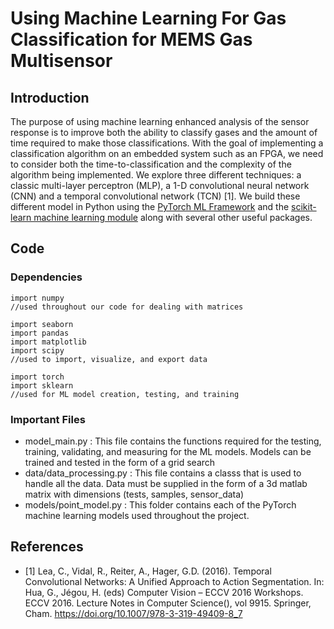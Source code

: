 # Using Machine Learning For Gas Classification for MEMS Gas Multisensor
## Introduction
   The purpose of using machine learning enhanced analysis of the sensor response is to improve both the ability to classify gases and the amount of time required to make those classifications. With the goal of implementing a classification algorithm on an embedded system such as an FPGA, we need to consider both the time-to-classification and the complexity of the algorithm being implemented. We explore three different techniques: a classic multi-layer perceptron (MLP), a 1-D convolutional neural network (CNN) and a temporal convolutional network (TCN) [1]. We build these different model in Python using the [PyTorch ML Framework](https://pytorch.org/) and the [scikit-learn machine learning module](https://scikit-learn.org/stable/) along with several other useful packages.

## Code 
### Dependencies
```
import numpy 
//used throughout our code for dealing with matrices

import seaborn
import pandas
import matplotlib
import scipy
//used to import, visualize, and export data

import torch
import sklearn
//used for ML model creation, testing, and training
```
### Important Files
* model_main.py : This file contains the functions required for the testing, training, validating, and measuring for the ML models. Models can be trained and tested in the form of a grid search
* data/data_processing.py : This file contains a classs that is used to handle all the data. Data must be supplied in the form of a 3d matlab matrix with dimensions (tests, samples, sensor_data)
* models/point_model.py :  This folder contains each of the PyTorch machine learning models used throughout the project. 

## References
* [1] Lea, C., Vidal, R., Reiter, A., Hager, G.D. (2016). Temporal Convolutional Networks: A Unified Approach to Action Segmentation. In: Hua, G., Jégou, H. (eds) Computer Vision – ECCV 2016 Workshops. ECCV 2016. Lecture Notes in Computer Science(), vol 9915. Springer, Cham. https://doi.org/10.1007/978-3-319-49409-8_7
